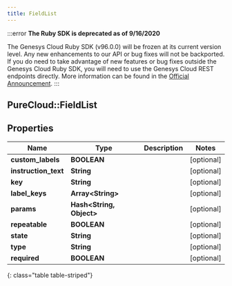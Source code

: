 ```yaml
---
title: FieldList
---
```


:::error
**The Ruby SDK is deprecated as of 9/16/2020**

The Genesys Cloud Ruby SDK (v96.0.0) will be frozen at its current version level. Any new enhancements to our API or bug fixes will not be backported. If you do need to take advantage of new features or bug fixes outside the Genesys Cloud Ruby SDK, you will need to use the Genesys Cloud REST endpoints directly. More information can be found in the [Official Announcement](https://developer.mypurecloud.com/forum/t/announcement-genesys-cloud-ruby-sdk-end-of-life/8850).
:::


## PureCloud::FieldList

## Properties

|Name | Type | Description | Notes|
|------------ | ------------- | ------------- | -------------|
| **custom_labels** | **BOOLEAN** |  | [optional] |
| **instruction_text** | **String** |  | [optional] |
| **key** | **String** |  | [optional] |
| **label_keys** | **Array&lt;String&gt;** |  | [optional] |
| **params** | **Hash&lt;String, Object&gt;** |  | [optional] |
| **repeatable** | **BOOLEAN** |  | [optional] |
| **state** | **String** |  | [optional] |
| **type** | **String** |  | [optional] |
| **required** | **BOOLEAN** |  | [optional] |
{: class="table table-striped"}


